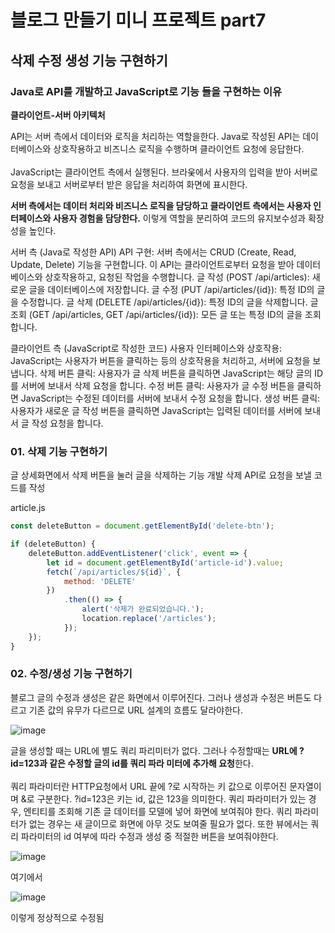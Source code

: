 # 블로그 만들기 미니 프로젝트 part7
## 삭제 수정 생성 기능 구현하기
### Java로 API를 개발하고 JavaScript로 기능 들을 구현하는 이유
**클라이언트-서버 아키텍처**

API는 서버 측에서 데이터와 로직을 처리하는 역할을한다.
Java로 작성된 API는 데이터베이스와 상호작용하고 비즈니스 로직을 수행하며 클라이언트 요청에 응답한다.
<br><br>
JavaScript는 클라이언트 측에서 실행된다.
브라웆에서 사용자의 입력을 받아 서버로 요청을 보내고 서버로부터 받은 응답을 처리하여 화면에 표시한다.
<br>

**서버 측에서는 데이터 처리와 비즈니스 로직을 담당하고 클라이언트 측에서는 사용자 인터페이스와 사용자 경험을 담당한다.**
이렇게 역할을 분리하여 코드의 유지보수성과 확장성을 높인다.
<br>

서버 측 (Java로 작성한 API)
API 구현: 서버 측에서는 CRUD (Create, Read, Update, Delete) 기능을 구현합니다. 이 API는 클라이언트로부터 요청을 받아 데이터베이스와 상호작용하고, 요청된 작업을 수행합니다.
글 작성 (POST /api/articles): 새로운 글을 데이터베이스에 저장합니다.
글 수정 (PUT /api/articles/{id}): 특정 ID의 글을 수정합니다.
글 삭제 (DELETE /api/articles/{id}): 특정 ID의 글을 삭제합니다.
글 조회 (GET /api/articles, GET /api/articles/{id}): 모든 글 또는 특정 ID의 글을 조회합니다.

클라이언트 측 (JavaScript로 작성한 코드)
사용자 인터페이스와 상호작용: JavaScript는 사용자가 버튼을 클릭하는 등의 상호작용을 처리하고, 서버에 요청을 보냅니다.
삭제 버튼 클릭: 사용자가 글 삭제 버튼을 클릭하면 JavaScript는 해당 글의 ID를 서버에 보내서 삭제 요청을 합니다.
수정 버튼 클릭: 사용자가 글 수정 버튼을 클릭하면 JavaScript는 수정된 데이터를 서버에 보내서 수정 요청을 합니다.
생성 버튼 클릭: 사용자가 새로운 글 작성 버튼을 클릭하면 JavaScript는 입력된 데이터를 서버에 보내서 글 작성 요청을 합니다.

### 01. 삭제 기능 구현하기
글 상세화면에서 삭제 버튼을 눌러 글을 삭제하는 기능 개발
삭제 API로 요청을 보낼 코드를 작성

article.js

```javascript
const deleteButton = document.getElementById('delete-btn');

if (deleteButton) {
    deleteButton.addEventListener('click', event => {
        let id = document.getElementById('article-id').value;
        fetch(`/api/articles/${id}`, {
            method: 'DELETE'
        })
            .then(() => {
                alert('삭제가 완료되었습니다.');
                location.replace('/articles');
            });
    });
}
```

### 02. 수정/생성 기능 구현하기
블로그 글의 수정과 생성은 같은 화면에서 이루어진다.
그러나 생성과 수정은 버튼도 다르고 기존 값의 유무가 다르므로 URL 설계의 흐름도 달라야한다.

![image](https://github.com/user-attachments/assets/d3ba9dd3-1890-466c-bdae-7e84f0bbcfde)


글을 생성할 때는 URL에 별도 쿼리 파리미터가 없다.
그러나 수정할때는 **URL에 ?id=123과 같은 수정할 글의 id를 쿼리 파라 미터에 추가해 요청**한다.
<br><br>
쿼리 파라미터란 HTTP요청에서 URL 끝에 ?로 시작하는 키 값으로 이루어진 문자열이며 &로 구분한다.
?id=123은 키는 id, 값은 123을 의미한다.
쿼리 파라미터가 있는 경우, 엔티티를 조회해 기존 글 데이터를 모델에 넣어 화면에 보여줘야 한다.
쿼리 파라미터가 없는 경우는 새 글이므로 화면에 아무 것도 보여줄 필요가 없다.
또한 뷰에서는 쿼리 파라미터의 id 여부에 따라 수정과 생성 중 적절한 버튼을 보여줘야한다.


![image](https://github.com/user-attachments/assets/e1fdcf53-97f8-4a9e-8fc2-2a34b16f7314)

여기에서

![image](https://github.com/user-attachments/assets/53f70e0a-e073-4566-b696-9aea0f602d46)

이렇게 정상적으로 수정됨